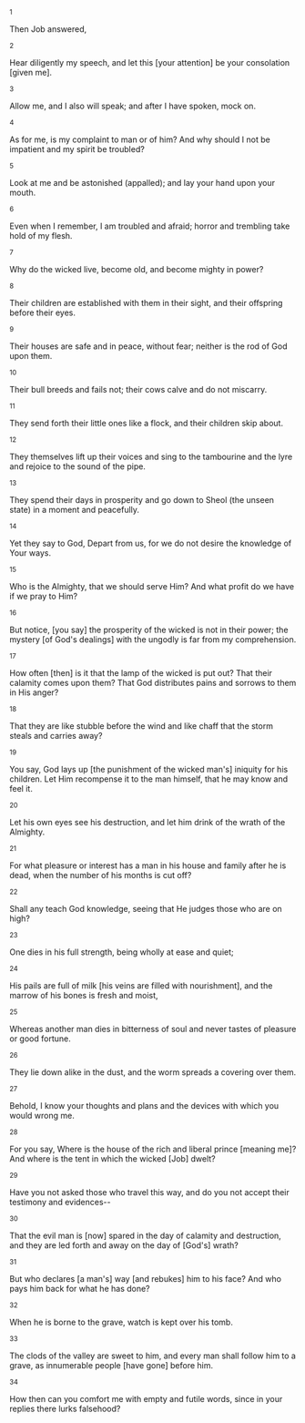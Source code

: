 <sup>1</sup> 

Then Job answered, 

<sup>2</sup> 

Hear diligently my speech, and let this [your attention] be your consolation [given me]. 

<sup>3</sup> 

Allow me, and I also will speak; and after I have spoken, mock on. 

<sup>4</sup> 

As for me, is my complaint to man or of him? And why should I not be impatient and my spirit be troubled? 

<sup>5</sup> 

Look at me and be astonished (appalled); and lay your hand upon your mouth. 

<sup>6</sup> 

Even when I remember, I am troubled and afraid; horror and trembling take hold of my flesh. 

<sup>7</sup> 

Why do the wicked live, become old, and become mighty in power? 

<sup>8</sup> 

Their children are established with them in their sight, and their offspring before their eyes. 

<sup>9</sup> 

Their houses are safe and in peace, without fear; neither is the rod of God upon them. 

<sup>10</sup> 

Their bull breeds and fails not; their cows calve and do not miscarry. 

<sup>11</sup> 

They send forth their little ones like a flock, and their children skip about. 

<sup>12</sup> 

They themselves lift up their voices and sing to the tambourine and the lyre and rejoice to the sound of the pipe. 

<sup>13</sup> 

They spend their days in prosperity and go down to Sheol (the unseen state) in a moment and peacefully. 

<sup>14</sup> 

Yet they say to God, Depart from us, for we do not desire the knowledge of Your ways. 

<sup>15</sup> 

Who is the Almighty, that we should serve Him? And what profit do we have if we pray to Him? 

<sup>16</sup> 

But notice, [you say] the prosperity of the wicked is not in their power; the mystery [of God's dealings] with the ungodly is far from my comprehension. 

<sup>17</sup> 

How often [then] is it that the lamp of the wicked is put out? That their calamity comes upon them? That God distributes pains and sorrows to them in His anger? 

<sup>18</sup> 

That they are like stubble before the wind and like chaff that the storm steals and carries away? 

<sup>19</sup> 

You say, God lays up [the punishment of the wicked man's] iniquity for his children. Let Him recompense it to the man himself, that he may know and feel it. 

<sup>20</sup> 

Let his own eyes see his destruction, and let him drink of the wrath of the Almighty. 

<sup>21</sup> 

For what pleasure or interest has a man in his house and family after he is dead, when the number of his months is cut off? 

<sup>22</sup> 

Shall any teach God knowledge, seeing that He judges those who are on high? 

<sup>23</sup> 

One dies in his full strength, being wholly at ease and quiet; 

<sup>24</sup> 

His pails are full of milk [his veins are filled with nourishment], and the marrow of his bones is fresh and moist, 

<sup>25</sup> 

Whereas another man dies in bitterness of soul and never tastes of pleasure or good fortune. 

<sup>26</sup> 

They lie down alike in the dust, and the worm spreads a covering over them. 

<sup>27</sup> 

Behold, I know your thoughts and plans and the devices with which you would wrong me. 

<sup>28</sup> 

For you say, Where is the house of the rich and liberal prince [meaning me]? And where is the tent in which the wicked [Job] dwelt? 

<sup>29</sup> 

Have you not asked those who travel this way, and do you not accept their testimony and evidences-- 

<sup>30</sup> 

That the evil man is [now] spared in the day of calamity and destruction, and they are led forth and away on the day of [God's] wrath? 

<sup>31</sup> 

But who declares [a man's] way [and rebukes] him to his face? And who pays him back for what he has done? 

<sup>32</sup> 

When he is borne to the grave, watch is kept over his tomb. 

<sup>33</sup> 

The clods of the valley are sweet to him, and every man shall follow him to a grave, as innumerable people [have gone] before him. 

<sup>34</sup> 

How then can you comfort me with empty and futile words, since in your replies there lurks falsehood?